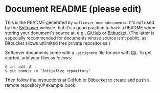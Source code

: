 # Document README (please edit)

This is the README generated by `softcover new <document>`. It's not used by the [Softcover](http://softcover.io/) website, but it's a good practice to have a README when storing your document's source at, e.g., [GitHub](http://github.com/) or [Bitbucket](http://bitbucket.org/). (The latter is especially recommended for documents whose source isn't public, as Bitbucket allows unlimited free private repositories.)

Softcover documents come with a `.gitignore` file for use with [Git](http://git-scm.com/). To get started, add your files as follows:

    $ git add -A
    $ git commit -m "Initialize repository"

Then follow the instructions at [GitHub](http://github.com/) or [Bitbucket](http://bitbucket.org/) to create and push a remote repository.# example_book
